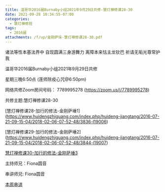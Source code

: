 ```yaml
---
title: 温哥华2016届Burnaby小组2021年9月29日共修-慧灯禅修课28-30
date: 2021-09-28 10:34:55-07:00
categories:
  - 慧灯禅修班
tags:
  - 2016届
attachments: /f/up/金刚萨垛-慧灯禅修课28-30.pdf
---
```

诸法等性本基法界中 自现圆满三身游舞力 离障本来怙主龙钦巴 祈请无垢光尊常护我

温哥华2016届Burnaby小组2021年9月29日共修 

星期三晚6:50点 (莲师除疫心咒@6:50pm)

网络共修Zoom房间号码： 7789995278 (<https://zoom.us/j/7789995278>)

共修主题:慧灯禅修课28-30

[慧灯禅修课28-加行的修法-金刚萨埵1]
(https://www.huidengzhiguang.com/index.php/huideng-jiangtang/2016-07-21-09-15-04/2018-02-06-07-52-48/3836-l19006) 

[慧灯禅修课29-加行的修法-金刚萨埵2]
(https://www.huidengzhiguang.com/index.php/huideng-jiangtang/2016-07-21-09-15-04/2018-02-06-07-52-48/3844-l19007) 

[慧灯禅修课30-加行的修法-金刚萨埵3](https://www.huidengzhiguang.com/index.php/huideng-jiangtang/2016-07-21-09-15-04/2018-02-06-07-52-48/3844-l19008) 


主持师兄：Fiona圆音

串讲师兄: Fiona圆音

[本周串讲](https://s3.ca-central-1.wasabisys.com/hddata/f.huidengchanxiu.net/hdv/f/up/金刚萨垛-慧灯禅修课28-30.pdf)
